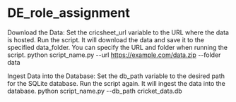 # DE_role_assignment

Download the Data:
Set the cricsheet_url variable to the URL where the data is hosted.
Run the script. It will download the data and save it to the specified data_folder. You can specify the URL and folder when running the script.
python script_name.py --url https://example.com/data.zip --folder data


Ingest Data into the Database:
Set the db_path variable to the desired path for the SQLite database.
Run the script again. It will ingest the data into the database.
python script_name.py --db_path cricket_data.db
